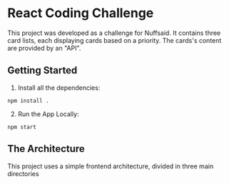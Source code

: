# React Coding Challenge

This project was developed as a challenge for Nuffsaid. It contains three card lists, each displaying cards based on a priority. The cards's content are provided by an "API".


## Getting Started
1. Install all the dependencies:
```
npm install .
```
2. Run the App Locally:
```
npm start
```

## The Architecture
This project uses a simple frontend architecture, divided in three main directories
